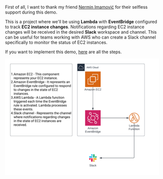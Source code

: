 First of all, I want to thank my friend [Nermin Imamović](https://www.linkedin.com/in/nermin-imamovic-aa764b129/) for their selfless support during this demo.

This is a project where we'll be using **Lambda** with **EventBridge** configured to track **EC2 instance changes**. Notifications regarding EC2 instance changes will be received in the desired **Slack** workspace and channel. This can be useful for teams working with AWS who can create a Slack channel specifically to monitor the status of EC2 instances. 

If you want to implement this demo, [here](https://srebreni3.medium.com/hands-on-integration-architecture-ec2-state-change-monitoring-via-eventbridge-lambda-and-slack-3f15b011da11) are all the steps.

![1](<Integration Architecture_ EC2 State Change Monitoring via EventBridge, Lambda, and Slack Notifications.png>)